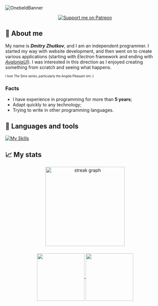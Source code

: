 ![OnebeldBanner](https://github.com/user-attachments/assets/3f04733a-d192-496e-9754-f3b535821b95)

<div id="badges" align="center">
  <a href="https://patreon.com/Onebeld"><img src="https://img.shields.io/endpoint.svg?url=https%3A%2F%2Fshieldsio-patreon.vercel.app%2Fapi%3Fusername%3DOnebeld%26type%3Dpatrons&style=for-the-badge" alt="Support me on Patreon" /></a>
</div>

<div id="badges_1" align="center">
  <img src="https://komarev.com/ghpvc/?username=onebeld&style=flat-square&color=blue" align="center" alt=""/>
</div>

## 👦 About me
My name is **_Dmitry Zhutkov_**, and I am an independent programmer. I started my way with website development, and then went on to create various applications (starting with _Electron_ framework and ending with _[AvaloniaUI](https://github.com/AvaloniaUI/Avalonia)_). I was interested in this direction as I enjoyed creating something from scratch and seeing what happens.

<sub><sup>I love The Sims series, particularly the Angela Pleasant sim :)</sup></sub>

### Facts
- I have experience in programming for more than **5 years**;
- Adapt quickly to any technology;
- Trying to write in other programming languages.

## 🔧 Languages and tools
[![My Skills](https://skillicons.dev/icons?i=cs,html,css,js,rust,java,postgres,idea)](https://skillicons.dev)

## 📈 My stats

<div align="center">
  <a href="https://github.com/anuraghazra/github-readme-stats">
    <img height="250" align="center" src="https://streak-stats.demolab.com?user=Onebeld&theme=dark&border_radius=8" height="220" alt="streak graph" />
  </a>
</div>

###

<div align="center">
  <a href="https://github.com/anuraghazra/github-readme-stats">
    <img height="150" align="center" src="https://github-readme-stats.vercel.app/api?username=onebeld&show_icons=true&theme=dark" />
  </a>
  <a href="https://github.com/anuraghazra/convoychat">
    <img height="150" align="center" src="https://github-readme-stats.vercel.app/api/top-langs/?username=onebeld&theme=dark&layout=compact" />
  </a>
</div>

<!--
**Onebeld/Onebeld** is a ✨ _special_ ✨ repository because its `README.md` (this file) appears on your GitHub profile.

Here are some ideas to get you started:

- 🔭 I’m currently working on ...
- 🌱 I’m currently learning ...
- 👯 I’m looking to collaborate on ...
- 🤔 I’m looking for help with ...
- 💬 Ask me about ...
- 📫 How to reach me: ...
- 😄 Pronouns: ...
- ⚡ Fun fact: ...
-->

